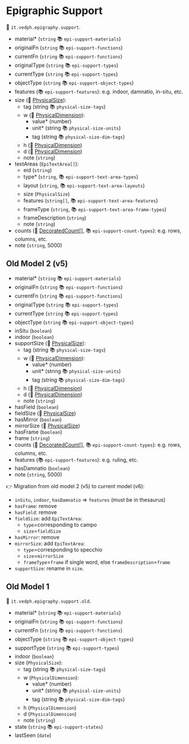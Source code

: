 # Epigraphic Support

🔑 `it.vedph.epigraphy.support`.

- material\* (`string` 📚 `epi-support-materials`)
- originalFn (`string` 📚 `epi-support-functions`)
- currentFn (`string` 📚 `epi-support-functions`)
- originalType (`string` 📚 `epi-support-types`)
- currentType (`string` 📚 `epi-support-types`)
- objectType (`string` 📚 `epi-support-object-types`)
- features (📚 `epi-support-features`): e.g. indoor, damnatio, in-situ, etc.
- size (🧱 [PhysicalSize](https://github.com/vedph/cadmus-bricks/blob/master/docs/physical-size.md)):
  - tag (string 📚 `physical-size-tags`)
  - w (🧱 [PhysicalDimension](https://github.com/vedph/cadmus-bricks/blob/master/docs/physical-dimension.md)):
    - value\* (number)
    - unit\* (string 📚 `physical-size-units`)
    - tag (string 📚 `physical-size-dim-tags`)
  - h (🧱 [PhysicalDimension](https://github.com/vedph/cadmus-bricks/blob/master/docs/physical-dimension.md))
  - d (🧱 [PhysicalDimension](https://github.com/vedph/cadmus-bricks/blob/master/docs/physical-dimension.md))
  - note (`string`)
- textAreas (`EpiTextArea[]`):
  - eid (`string`)
  - type\* (`string`, 📚 `epi-support-text-area-types`)
  - layout (`string`, 📚 `epi-support-text-area-layouts`)
  - size (`PhysicalSize`)
  - features (`string[]`, 📚 `epi-support-text-area-features`)
  - frameType (`string`, 📚 `epi-support-text-area-frame-types`)
  - frameDescription (`string`)
  - note (`string`)
- counts (🧱 [DecoratedCount[]](https://github.com/vedph/cadmus-bricks/blob/master/docs/decorated-count.md), 📚 `epi-support-count-types`): e.g. rows, columns, etc.
- note (`string`, 5000)

## Old Model 2 (v5)

- material\* (`string` 📚 `epi-support-materials`)
- originalFn (`string` 📚 `epi-support-functions`)
- currentFn (`string` 📚 `epi-support-functions`)
- originalType (`string` 📚 `epi-support-types`)
- currentType (`string` 📚 `epi-support-types`)
- objectType (`string` 📚 `epi-support-object-types`)
- inSitu (`boolean`)
- indoor (`boolean`)
- supportSize (🧱 [PhysicalSize](https://github.com/vedph/cadmus-bricks/blob/master/docs/physical-size.md)):
  - tag (string 📚 `physical-size-tags`)
  - w (🧱 [PhysicalDimension](https://github.com/vedph/cadmus-bricks/blob/master/docs/physical-dimension.md)):
    - value\* (number)
    - unit\* (string 📚 `physical-size-units`)
    - tag (string 📚 `physical-size-dim-tags`)
  - h (🧱 [PhysicalDimension](https://github.com/vedph/cadmus-bricks/blob/master/docs/physical-dimension.md))
  - d (🧱 [PhysicalDimension](https://github.com/vedph/cadmus-bricks/blob/master/docs/physical-dimension.md))
  - note (`string`)
- hasField (`boolean`)
- fieldSize (🧱 [PhysicalSize](https://github.com/vedph/cadmus-bricks/blob/master/docs/physical-size.md))
- hasMirror (`boolean`)
- mirrorSize (🧱 [PhysicalSize](https://github.com/vedph/cadmus-bricks/blob/master/docs/physical-size.md))
- hasFrame (`boolean`)
- frame (`string`)
- counts (🧱 [DecoratedCount[]](https://github.com/vedph/cadmus-bricks/blob/master/docs/decorated-count.md), 📚 `epi-support-count-types`): e.g. rows, columns, etc.
- features (📚 `epi-support-features`): e.g. ruling, etc.
- hasDamnatio (`boolean`)
- note (`string`, 5000)

👉 Migration from old model 2 (v5) to current model (v6):

- `inSitu`, `indoor`, `hasDamnatio` => `features` (must be in thesaurus)
- `hasFrame`: remove
- `hasField`: remove
- `fieldSize`: add `EpiTextArea`:
  - `type`=corresponding to campo
  - `size`=`fieldSize`
- `hasMirror`: remove
- `mirrorSize`: add `EpiTextArea`:
  - `type`=corresponding to specchio
  - `size`=`mirrorSize`
  - `frameType`=`frame` if single word, else `frameDescription`=`frame`
- `supportSize`: rename in `size`.

## Old Model 1

🔑 `it.vedph.epigraphy.support.old`.

- material\* (`string` 📚 `epi-support-materials`)
- originalFn (`string` 📚 `epi-support-functions`)
- currentFn (`string` 📚 `epi-support-functions`)
- objectType (`string` 📚 `epi-support-object-types`)
- supportType (`string` 📚 `epi-support-types`)
- indoor (`boolean`)
- size (`PhysicalSize`):
  - tag (string 📚 `physical-size-tags`)
  - w (`PhysicalDimension`):
    - value\* (number)
    - unit\* (string 📚 `physical-size-units`)
    - tag (string 📚 `physical-size-dim-tags`)
  - h (`PhysicalDimension`)
  - d (`PhysicalDimension`)
  - note (`string`)
- state (`string` 📚 `epi-support-states`)
- lastSeen (`date`)

